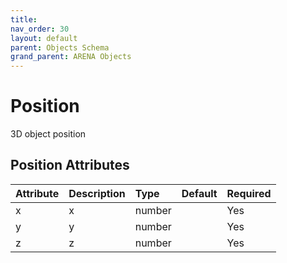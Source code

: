 ```yaml
---
title: 
nav_order: 30
layout: default
parent: Objects Schema
grand_parent: ARENA Objects
---
```



Position
========


3D object position

Position Attributes
--------------------

|Attribute|Description|Type|Default|Required|
| :--- | :--- | :--- | :--- | :--- |
|x|x|number||Yes|
|y|y|number||Yes|
|z|z|number||Yes|
